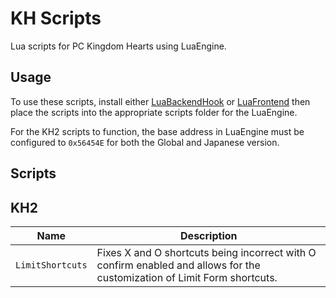 # KH Scripts

Lua scripts for PC Kingdom Hearts using LuaEngine.

## Usage

To use these scripts, install either [LuaBackendHook](https://github.com/Sirius902/LuaBackend) or [LuaFrontend](https://github.com/TopazTK/LuaFrontend)
then place the scripts into the appropriate scripts folder for the LuaEngine.

For the KH2 scripts to function, the base address in LuaEngine must be configured to `0x56454E` for both the Global and Japanese version.

## Scripts

## KH2

| Name             | Description                                                                                                              |
| ---------------- | ------------------------------------------------------------------------------------------------------------------------ |
| `LimitShortcuts` | Fixes X and O shortcuts being incorrect with O confirm enabled and allows for the customization of Limit Form shortcuts. |
